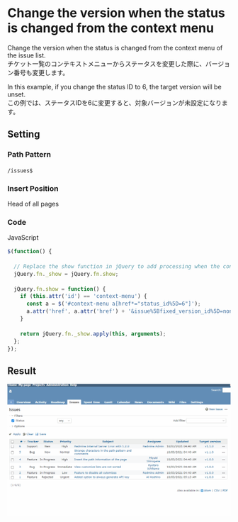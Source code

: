 # Change the version when the status is changed from the context menu

Change the version when the status is changed from the context menu of the issue list.  
チケット一覧のコンテキストメニューからステータスを変更した際に、バージョン番号も変更します。

In this example, if you change the status ID to 6, the target version will be unset.  
この例では、ステータスIDを6に変更すると、対象バージョンが未設定になります。

## Setting

### Path Pattern

`/issues$`

### Insert Position

Head of all pages
<!-- 
Head of all pages
Bottom of issue form
Bottom of issue detail
Bottom of all pages
-->

### Code

JavaScript
<!--
JavaScript
CSS
HTML
-->

```javascript
$(function() {

  // Replace the show function in jQuery to add processing when the context menu is shown
  jQuery.fn._show = jQuery.fn.show;

  jQuery.fn.show = function() {
    if (this.attr('id') == 'context-menu') {
      const a = $('#context-menu a[href*="status_id%5D=6"]');
      a.attr('href', a.attr('href') + '&issue%5Bfixed_version_id%5D=none');
    }

    return jQuery.fn._show.apply(this, arguments);
  };
});
```

## Result

![result](./result.gif)

